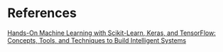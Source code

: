 # References
[Hands-On Machine Learning with Scikit-Learn, Keras, and TensorFlow: Concepts, Tools, and Techniques to Build Intelligent Systems](https://www.amazon.co.jp/dp/B07XGF2G87/ref=cm_sw_r_tw_dp_BVK4SW24MZSEH7PATYCW)
